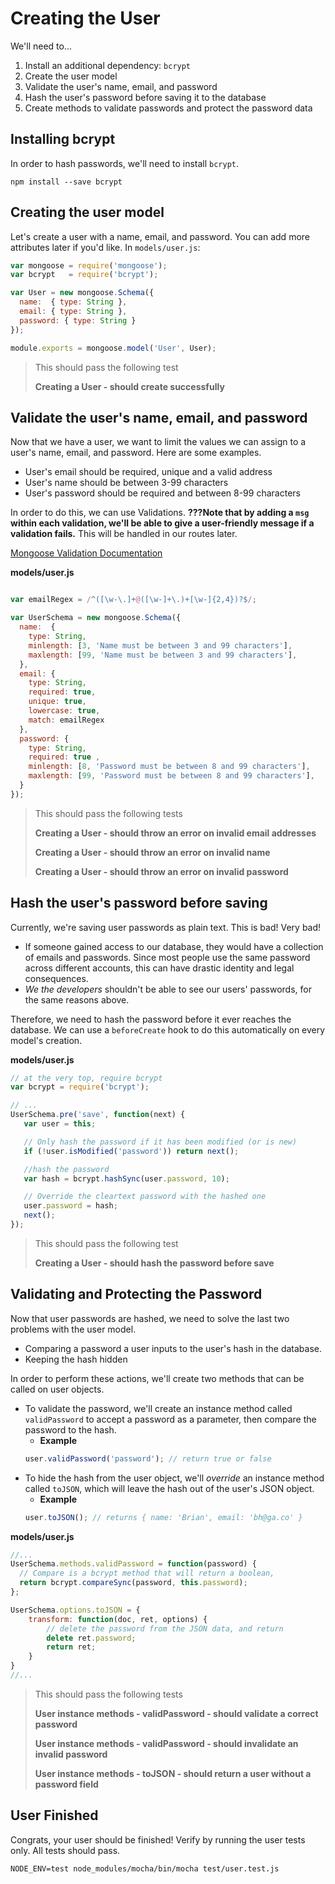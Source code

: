# Creating the User

We'll need to...

1. Install an additional dependency: `bcrypt`
2. Create the user model
3. Validate the user's name, email, and password
4. Hash the user's password before saving it to the database
5. Create methods to validate passwords and protect the password data

## Installing bcrypt

In order to hash passwords, we'll need to install `bcrypt`.

```
npm install --save bcrypt
```

## Creating the user model

Let's create a user with a name, email, and password. You can add more attributes later if you'd like. In `models/user.js`:

```js
var mongoose = require('mongoose');
var bcrypt   = require('bcrypt');

var User = new mongoose.Schema({
  name:  { type: String },
  email: { type: String },
  password: { type: String }
});

module.exports = mongoose.model('User', User);

```

> This should pass the following test
>
> **Creating a User - should create successfully**

## Validate the user's name, email, and password

Now that we have a user, we want to limit the values we can assign to a user's name, email, and password. Here are some examples.

* User's email should be required, unique and a valid address
* User's name should be between 3-99 characters
* User's password should be required and between 8-99 characters

In order to do this, we can use Validations. __???Note that by adding a `msg` within each validation, we'll be able to give a user-friendly message if a validation fails.__ This will be handled in our routes later.

[Mongoose Validation Documentation](http://mongoosejs.com/docs/validation.html)

**models/user.js**

```js

var emailRegex = /^([\w-\.]+@([\w-]+\.)+[\w-]{2,4})?$/;

var UserSchema = new mongoose.Schema({
  name:  {
    type: String,
    minlength: [3, 'Name must be between 3 and 99 characters'],
    maxlength: [99, 'Name must be between 3 and 99 characters'],
  },
  email: {
    type: String,
    required: true,
    unique: true,
    lowercase: true,
    match: emailRegex
  },
  password: {
    type: String,
    required: true ,
    minlength: [8, 'Password must be between 8 and 99 characters'],
    maxlength: [99, 'Password must be between 8 and 99 characters'],
  }
});

```

> This should pass the following tests
>
> **Creating a User - should throw an error on invalid email addresses**
>
> **Creating a User - should throw an error on invalid name**
>
> **Creating a User - should throw an error on invalid password**

## Hash the user's password before saving

Currently, we're saving user passwords as plain text. This is bad! Very bad!

* If someone gained access to our database, they would have a collection of emails and passwords. Since most people use the same password across different accounts, this can have drastic identity and legal consequences.
* *We the developers* shouldn't be able to see our users' passwords, for the same reasons above.

Therefore, we need to hash the password before it ever reaches the database. We can use a `beforeCreate` hook to do this automatically on every model's creation.

**models/user.js**

```js
// at the very top, require bcrypt
var bcrypt = require('bcrypt');

// ...
UserSchema.pre('save', function(next) {
   var user = this;

   // Only hash the password if it has been modified (or is new)
   if (!user.isModified('password')) return next();

   //hash the password
   var hash = bcrypt.hashSync(user.password, 10);

   // Override the cleartext password with the hashed one
   user.password = hash;
   next();
});
```

> This should pass the following test
>
> **Creating a User - should hash the password before save**

## Validating and Protecting the Password

Now that user passwords are hashed, we need to solve the last two problems with the user model.

* Comparing a password a user inputs to the user's hash in the database.
* Keeping the hash hidden

In order to perform these actions, we'll create two methods that can be called on user objects.

* To validate the password, we'll create an instance method called `validPassword` to accept a password as a parameter, then compare the password to the hash.
  * **Example**
  ```js
  user.validPassword('password'); // return true or false
  ```
* To hide the hash from the user object, we'll *override* an instance method called `toJSON`, which will leave the hash out of the user's JSON object.
  * **Example**
  ```js
  user.toJSON(); // returns { name: 'Brian', email: 'bh@ga.co' }
  ```

**models/user.js**

```js
//...
UserSchema.methods.validPassword = function(password) {
  // Compare is a bcrypt method that will return a boolean,
  return bcrypt.compareSync(password, this.password);
};

UserSchema.options.toJSON = {
    transform: function(doc, ret, options) {
        // delete the password from the JSON data, and return
        delete ret.password;
        return ret;
    }
}
//...
```

> This should pass the following tests
>
> **User instance methods - validPassword - should validate a correct password**
>
> **User instance methods - validPassword - should invalidate an invalid password**
>
> **User instance methods - toJSON - should return a user without a password field**

## User Finished

Congrats, your user should be finished! Verify by running the user tests only. All tests should pass.

```
NODE_ENV=test node_modules/mocha/bin/mocha test/user.test.js
```
